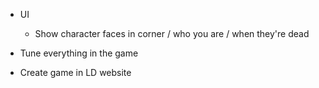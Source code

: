 * UI
    * Show character faces in corner / who you are / when they're dead

* Tune everything in the game
* Create game in LD website


